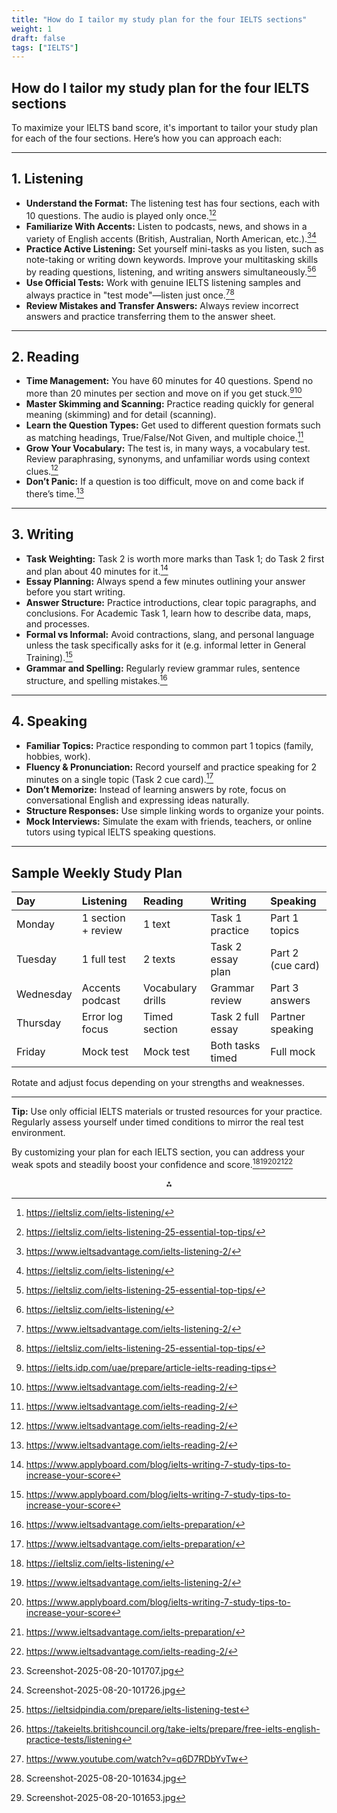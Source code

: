 ```yaml
---
title: "How do I tailor my study plan for the four IELTS sections"
weight: 1
draft: false
tags: ["IELTS"]
---
```



## How do I tailor my study plan for the four IELTS sections

To maximize your IELTS band score, it's important to tailor your study plan for each of the four sections. Here’s how you can approach each:

***

## 1. Listening

- **Understand the Format:** The listening test has four sections, each with 10 questions. The audio is played only once.[^1][^2]
- **Familiarize With Accents:** Listen to podcasts, news, and shows in a variety of English accents (British, Australian, North American, etc.).[^3][^1]
- **Practice Active Listening:** Set yourself mini-tasks as you listen, such as note-taking or writing down keywords. Improve your multitasking skills by reading questions, listening, and writing answers simultaneously.[^2][^1]
- **Use Official Tests:** Work with genuine IELTS listening samples and always practice in "test mode"—listen just once.[^3][^2]
- **Review Mistakes and Transfer Answers:** Always review incorrect answers and practice transferring them to the answer sheet.

***

## 2. Reading

- **Time Management:** You have 60 minutes for 40 questions. Spend no more than 20 minutes per section and move on if you get stuck.[^4][^5]
- **Master Skimming and Scanning:** Practice reading quickly for general meaning (skimming) and for detail (scanning).
- **Learn the Question Types:** Get used to different question formats such as matching headings, True/False/Not Given, and multiple choice.[^5]
- **Grow Your Vocabulary:** The test is, in many ways, a vocabulary test. Review paraphrasing, synonyms, and unfamiliar words using context clues.[^5]
- **Don’t Panic:** If a question is too difficult, move on and come back if there’s time.[^5]

***

## 3. Writing

- **Task Weighting:** Task 2 is worth more marks than Task 1; do Task 2 first and plan about 40 minutes for it.[^6]
- **Essay Planning:** Always spend a few minutes outlining your answer before you start writing.
- **Answer Structure:** Practice introductions, clear topic paragraphs, and conclusions. For Academic Task 1, learn how to describe data, maps, and processes.
- **Formal vs Informal:** Avoid contractions, slang, and personal language unless the task specifically asks for it (e.g. informal letter in General Training).[^6]
- **Grammar and Spelling:** Regularly review grammar rules, sentence structure, and spelling mistakes.[^7]

***

## 4. Speaking

- **Familiar Topics:** Practice responding to common part 1 topics (family, hobbies, work).
- **Fluency \& Pronunciation:** Record yourself and practice speaking for 2 minutes on a single topic (Task 2 cue card).[^7]
- **Don’t Memorize:** Instead of learning answers by rote, focus on conversational English and expressing ideas naturally.
- **Structure Responses:** Use simple linking words to organize your points.
- **Mock Interviews:** Simulate the exam with friends, teachers, or online tutors using typical IELTS speaking questions.

***

## Sample Weekly Study Plan

| Day | Listening | Reading | Writing | Speaking |
| :-- | :-- | :-- | :-- | :-- |
| Monday | 1 section + review | 1 text | Task 1 practice | Part 1 topics |
| Tuesday | 1 full test | 2 texts | Task 2 essay plan | Part 2 (cue card) |
| Wednesday | Accents podcast | Vocabulary drills | Grammar review | Part 3 answers |
| Thursday | Error log focus | Timed section | Task 2 full essay | Partner speaking |
| Friday | Mock test | Mock test | Both tasks timed | Full mock |

Rotate and adjust focus depending on your strengths and weaknesses.

***

**Tip:** Use only official IELTS materials or trusted resources for your practice. Regularly assess yourself under timed conditions to mirror the real test environment.

By customizing your plan for each IELTS section, you can address your weak spots and steadily boost your confidence and score.[^1][^3][^6][^7][^5]
<span style="display:none">[^10][^11][^12][^13][^14][^8][^9]</span>

<div style="text-align: center">⁂</div>

[^1]: https://ieltsliz.com/ielts-listening/

[^2]: https://ieltsliz.com/ielts-listening-25-essential-top-tips/

[^3]: https://www.ieltsadvantage.com/ielts-listening-2/

[^4]: https://ielts.idp.com/uae/prepare/article-ielts-reading-tips

[^5]: https://www.ieltsadvantage.com/ielts-reading-2/

[^6]: https://www.applyboard.com/blog/ielts-writing-7-study-tips-to-increase-your-score

[^7]: https://www.ieltsadvantage.com/ielts-preparation/

[^8]: Screenshot-2025-08-20-101634.jpg

[^9]: Screenshot-2025-08-20-101653.jpg

[^10]: Screenshot-2025-08-20-101707.jpg

[^11]: Screenshot-2025-08-20-101726.jpg

[^12]: https://ieltsidpindia.com/prepare/ielts-listening-test

[^13]: https://takeielts.britishcouncil.org/take-ielts/prepare/free-ielts-english-practice-tests/listening

[^14]: https://www.youtube.com/watch?v=q6D7RDbYvTw

